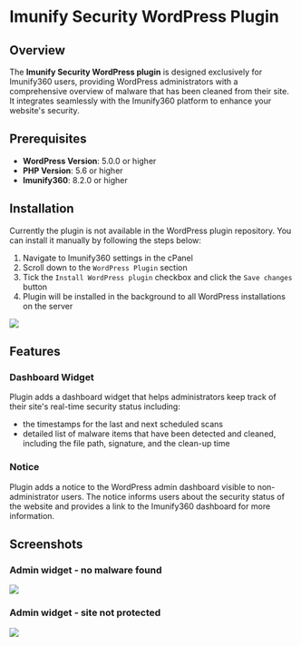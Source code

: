 # Imunify Security WordPress Plugin

## Overview

The **Imunify Security WordPress plugin** is designed exclusively for Imunify360 users, providing WordPress administrators with a comprehensive overview of malware that has been cleaned from their site. It integrates seamlessly with the Imunify360 platform to enhance your website's security.

## Prerequisites

* **WordPress Version**: 5.0.0 or higher
* **PHP Version**: 5.6 or higher
* **Imunify360**: 8.2.0 or higher

## Installation

Currently the plugin is not available in the WordPress plugin repository. You can install it manually by following the steps below:

1. Navigate to Imunify360 settings in the cPanel
2. Scroll down to the `WordPress Plugin` section
3. Tick the `Install WordPress plugin` checkbox and click the `Save changes` button
4. Plugin will be installed in the background to all WordPress installations on the server

![](/images/wordpress-plugin/panel-settings.png)

## Features

### Dashboard Widget

Plugin adds a dashboard widget that helps administrators keep track of their site's real-time security status including:

- the timestamps for the last and next scheduled scans
- detailed list of malware items that have been detected and cleaned, including the file path, signature, and the clean-up time

### Notice

Plugin adds a notice to the WordPress admin dashboard visible to non-administrator users. The notice informs users about the security status of the website and provides a link to the Imunify360 dashboard for more information.

## Screenshots

### Admin widget - no malware found

![](/images/wordpress-plugin/widget-no-malware.png)

### Admin widget - site not protected
![](/images/wordpress-plugin/widget-not-protected.png)